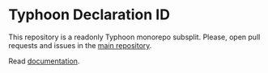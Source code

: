 # Typhoon Declaration ID

This repository is a readonly Typhoon monorepo subsplit.
Please, open pull requests and issues in the [main repository](https://github.com/typhoon-php/typhoon).

Read [documentation](https://github.com/typhoon-php/typhoon/blob/0.4.x/docs/Reflection.md).
